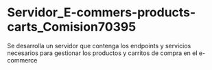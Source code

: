 # Servidor_E-commers-products-carts_Comision70395
Se desarrolla un servidor que contenga los endpoints y servicios necesarios para gestionar los productos y carritos de compra en el e-commerce

